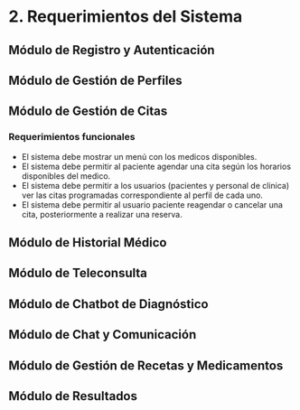 # 2. Requerimientos del Sistema

## Módulo de Registro y Autenticación

## Módulo de Gestión de Perfiles

## Módulo de Gestión de Citas
### Requerimientos funcionales
- El sistema debe mostrar un menú con los medicos disponibles.
- El sistema debe permitir al paciente agendar una cita según los horarios disponibles del medico.
- El sistema debe permitir a los usuarios (pacientes y personal de clinica) ver las citas programadas correspondiente al perfil de cada uno.
- El sistema debe permitir al usuario paciente reagendar o cancelar una cita, posteriormente a realizar una reserva.

## Módulo de Historial Médico

## Módulo de Teleconsulta

## Módulo de Chatbot de Diagnóstico

## Módulo de Chat y Comunicación

## Módulo de Gestión de Recetas y Medicamentos

## Módulo de Resultados
